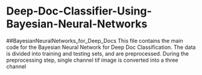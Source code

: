 # Deep-Doc-Classifier-Using-Bayesian-Neural-Networks
##BayesianNeuralNetworks_for_Deep_Docs
This file contains the main code for the Bayesian Neural Network for Deep Doc Classification.
The data is divided into training and testing sets, and are preprocessed. During the preprocessing step, single channel  tif image is converted into a 
three channel
